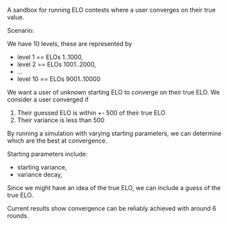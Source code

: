 A sandbox for running ELO contests where a user converges on their true value.

Scenario:

We have 10 levels, these are represented by 
- level 1 == ELOs 1..1000,
- level 2 == ELOs 1001..2000,
- ...
- level 10 == ELOs 9001..10000

We want a user of unknown starting ELO to converge on their true ELO. We consider a user converged if
1. Their guessed ELO is within +- 500 of their true ELO
2. Their variance is less than 500

By running a simulation with varying starting parameters, we can determine which are the best at convergence.

Starting parameters include:
- starting variance,
- variance decay,

Since we might have an idea of the true ELO, we can include a guess of the true ELO.

Current results show convergence can be reliably achieved with around 6 rounds.
